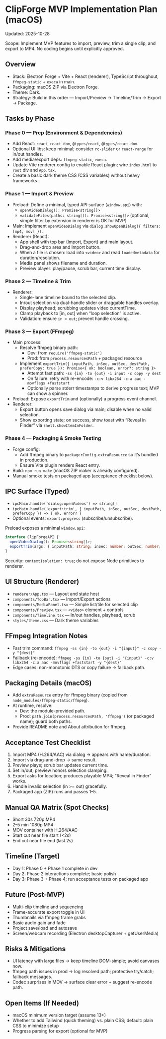 # ClipForge MVP Implementation Plan (macOS)

Updated: 2025-10-28

Scope: Implement MVP features to import, preview, trim a single clip, and export to MP4. No coding begins until explicitly approved.

## Overview

- Stack: Electron Forge + Vite + React (renderer), TypeScript throughout, `ffmpeg-static` + `execa` in main.
- Packaging: macOS ZIP via Electron Forge.
- Theme: Dark.
- Strategy: Build in this order — Import/Preview → Timeline/Trim → Export → Package.

## Tasks by Phase

### Phase 0 — Prep (Environment & Dependencies)

- Add React: `react`, `react-dom`, `@types/react`, `@types/react-dom`.
- Optional UI libs: keep minimal; consider `rc-slider` or `react-range` for in/out handles.
- Add media/export deps: `ffmpeg-static`, `execa`.
- Update Vite renderer config to enable React plugin; wire `index.html` to `root` div and `App.tsx`.
- Create a basic dark theme CSS (CSS variables) without heavy frameworks.

### Phase 1 — Import & Preview

- Preload: Define a minimal, typed API surface (`window.api`) with:
  - `openVideoDialog(): Promise<string[]>`
  - `validateFiles(paths: string[]): Promise<string[]>` (optional; simple filter by extension in renderer is OK for MVP)
- Main: Implement `openVideoDialog` via `dialog.showOpenDialog({ filters: [mp4, mov] })`.
- Renderer (React):
  - App shell with top bar (Import, Export) and main layout.
  - Drag-and-drop area and Import button.
  - When a file is chosen: load into `<video>` and read `loadedmetadata` for duration/resolution.
  - Media panel shows filename and duration.
  - Preview player: play/pause, scrub bar, current time display.

### Phase 2 — Timeline & Trim

- Renderer:
  - Single-lane timeline bound to the selected clip.
  - In/out selection via dual-handle slider or draggable handles overlay.
  - Display playhead; scrubbing updates video currentTime.
  - Clamp playback to [in, out] when “loop selection” is active.
  - Validation: ensure `in < out`; prevent handle crossing.

### Phase 3 — Export (FFmpeg)

- Main process:
  - Resolve ffmpeg binary path:
    - Dev: from `require('ffmpeg-static')`
    - Prod: from `process.resourcesPath` + packaged resource
  - Implement `exportTrim({ inputPath, inSec, outSec, destPath, preferCopy: true }): Promise<{ ok: boolean, error?: string }>`
    - Attempt fast path: `-ss {in} -to {out} -i input -c copy -y dest`
    - On failure: retry with re-encode: `-c:v libx264 -c:a aac -movflags +faststart`
    - Optionally parse stderr timestamps to derive progress text; MVP can show a spinner.
- Preload: Expose `exportTrim` and (optionally) a progress event channel.
- Renderer:
  - Export button opens save dialog via main; disable when no valid selection.
  - Show exporting state; on success, show toast with “Reveal in Finder” via `shell.showItemInFolder`.

### Phase 4 — Packaging & Smoke Testing

- Forge config:
  - Add ffmpeg binary to `packagerConfig.extraResource` so it’s bundled in production.
  - Ensure Vite plugin renders React entry.
- Build: `npm run make` (macOS ZIP maker is already configured).
- Manual smoke tests on packaged app (acceptance checklist below).

## IPC Surface (Typed)

- `ipcMain.handle('dialog:openVideos') => string[]`
- `ipcMain.handle('export:trim', { inputPath, inSec, outSec, destPath, preferCopy }) => { ok, error? }`
- Optional events: `export:progress` (subscribe/unsubscribe).

Preload exposes a minimal `window.api`:

```ts
interface ClipForgeAPI {
  openVideoDialog(): Promise<string[]>;
  exportTrim(args: { inputPath: string; inSec: number; outSec: number; destPath: string; preferCopy?: boolean }): Promise<{ ok: boolean; error?: string }>;
}
```

Security: `contextIsolation: true`; do not expose Node primitives to renderer.

## UI Structure (Renderer)

- `renderer/App.tsx` — Layout and state host
- `components/TopBar.tsx` — Import/Export actions
- `components/MediaPanel.tsx` — Simple list/tile for selected clip
- `components/Preview.tsx` — `<video>` element + controls
- `components/Timeline.tsx` — In/out handles, playhead, scrub
- `styles/theme.css` — Dark theme variables

## FFmpeg Integration Notes

- Fast trim command: `ffmpeg -ss {in} -to {out} -i "{input}" -c copy -y "{dest}"`
- Fallback (re-encode): `ffmpeg -ss {in} -to {out} -i "{input}" -c:v libx264 -c:a aac -movflags +faststart -y "{dest}"`
- Edge cases: non-monotonic DTS or copy failure → fallback path.

## Packaging Details (macOS)

- Add `extraResource` entry for ffmpeg binary (copied from `node_modules/ffmpeg-static/ffmpeg`).
- At runtime, resolve:
  - Dev: the module-provided path.
  - Prod: `path.join(process.resourcesPath, 'ffmpeg')` (or packaged name); guard both paths.
- Provide README note and About attribution for ffmpeg.

## Acceptance Test Checklist

1. Import MP4 (H.264/AAC) via dialog → appears with name/duration.
2. Import via drag-and-drop → same result.
3. Preview plays; scrub bar updates current time.
4. Set in/out; preview honors selection clamping.
5. Export asks for location; produces playable MP4; “Reveal in Finder” works.
6. Handle invalid selection (in >= out) gracefully.
7. Packaged app (ZIP) runs and passes 1–5.

## Manual QA Matrix (Spot Checks)

- Short 30s 720p MP4
- 2–5 min 1080p MP4
- MOV container with H.264/AAC
- Start cut near file start (<2s)
- End cut near file end (last 2s)

## Timeline (Target)

- Day 1: Phase 0 + Phase 1 complete in dev
- Day 2: Phase 2 interactions complete; basic polish
- Day 3: Phase 3 + Phase 4; run acceptance tests on packaged app

## Future (Post-MVP)

- Multi-clip timeline and sequencing
- Frame-accurate export toggle in UI
- Thumbnails via ffmpeg frame grabs
- Basic audio gain and fade
- Project save/load and autosave
- Screen/webcam recording (Electron desktopCapturer + getUserMedia)

## Risks & Mitigations

- UI latency with large files → keep timeline DOM-simple; avoid canvases now.
- ffmpeg path issues in prod → log resolved path; protective try/catch; fallback messages.
- Codec surprises in MOV → surface clear error + suggest re-encode path.

## Open Items (If Needed)

- macOS minimum version target (assume 13+)
- Whether to add Tailwind (quick theming) vs. plain CSS; default: plain CSS to minimize setup
- Progress parsing for export (optional for MVP)

